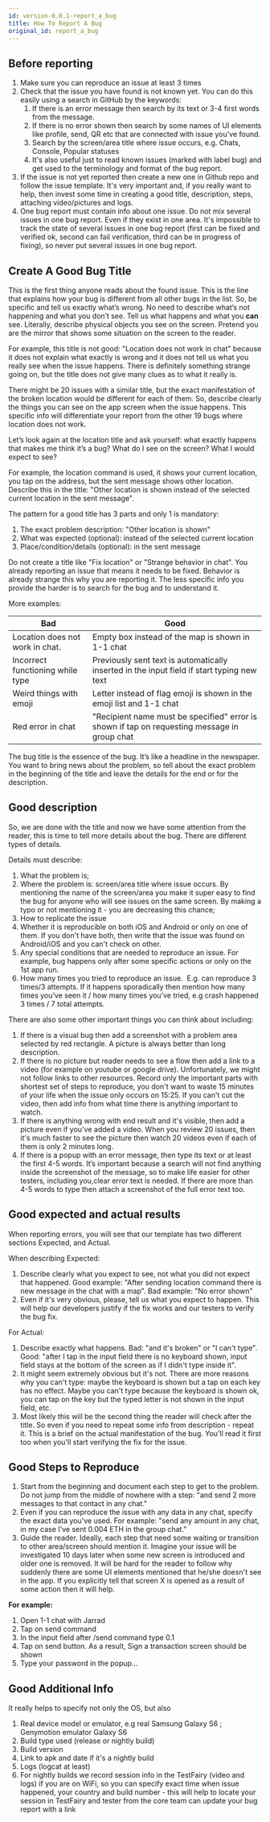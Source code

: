 ```yaml
---
id: version-0.0.1-report_a_bug
title: How To Report A Bug
original_id: report_a_bug
---
```


## Before reporting
1. Make sure you can reproduce an issue at least 3 times
2. Check that the issue you have found is not known yet. You can do this easily using a search in GitHub by the keywords:
    1. If there is an error message then search by its text or 3-4 first words from the message.
    2. If there is no error shown then search by some names of UI elements like profile, send, QR etc that are connected with issue you've found.
    3. Search by the screen/area title where issue occurs, e.g. Chats, Console, Popular statuses
    4. It's also useful just to read known issues (marked with label bug) and get used to the terminology and format of the bug report.
3. If the issue is not yet reported then create a new one in Github repo and follow the issue template. It's very important and, if you really want to help, then invest some time in creating a good title, description, steps, attaching video/pictures and logs.
4. One bug report must contain info about one issue. Do not mix several issues in one bug report. Even if they exist in one area. It's impossible to track the state of several issues in one bug report (first can be fixed and verified ok, second can fail verification, third can be in progress of fixing), so never put several issues in one bug report.

## Create A Good Bug Title

This is the first thing anyone reads about the found issue. This is the line that explains how your bug is different from all other bugs in the list. So, be specific and tell us exactly what’s wrong. No need to describe what’s not happening and what you don’t see. Tell us what happens and what you **can** see. Literally, describe physical objects you see on the screen. Pretend you are the mirror that shows some situation on the screen to the reader.

For example, this title is not good: "Location does not work in chat" because it does not explain what exactly is wrong and it does not tell us what you really see when the issue happens. There is definitely something strange going on, but the title does not give many clues as to what it really is. 

There might be 20 issues with a similar title, but the exact manifestation of the broken location would be different for each of them. So, describe clearly the things you can see on the app screen when the issue happens. This specific info will differentiate your report from the other 19 bugs where location does not work.

Let’s look again at the location title and ask yourself: what exactly happens that makes me think it’s a bug? What do I see on the screen? What I would expect to see?

For example, the location command is used, it shows your current location, you tap on the address, but the sent message shows other location. Describe this in the title: "Other location is shown instead of the selected current location in the sent message".

The pattern for a good title has 3 parts and only 1 is mandatory:

1. The exact problem description: "Other location is shown"
2. What was expected (optional): instead of the selected current location
3. Place/condition/details (optional): in the sent message

Do not create a title like "Fix location" or "Strange behavior in chat". You already reporting an issue that means it needs to be fixed. Behavior is already strange this why you are reporting it. The less specific info you provide the harder is to search for the bug and to understand it.

More examples:

| Bad   |	Good |
| ------| ----------- |
| Location does not work in chat. |	Empty box instead of the map is shown in 1-1 chat |
| Incorrect functioning while type | Previously sent text is automatically inserted in the input field if start typing new text |
| Weird things with emoji | Letter instead of flag emoji is shown in the emoji list and 1-1 chat |
| Red error in chat | "Recipient name must be specified" error is shown if tap on requesting message in group chat |

The bug title is the essence of the bug. It’s like a headline in the newspaper. You want to bring news about the problem, so tell about the exact problem in the beginning of the title and leave the details for the end or for the description.

## Good description

So, we are done with the title and now we have some attention from the reader, this is time to tell more details about the bug. There are different types of details.

Details must describe:
1. What the problem is;
2. Where the problem is: screen/area title where issue occurs. By mentioning the name of the screen/area you make it super easy to find the bug for anyone who will see issues on the same screen. By making a typo or not mentioning it - you are decreasing this chance;
3. How to replicate the issue
4. Whether it is reproducible on both iOS and Android or only on one of them. If you don't have both, then write that the issue was found on Android/iOS and you can't check on other.
5. Any special conditions that are needed to reproduce an issue. For example, bug happens only after some specific actions or only on the 1st app run.
6. How many times you tried to reproduce an issue.  E.g. can reproduce 3 times/3 attempts. If it happens sporadically then mention how many times you’ve seen it / how many times you’ve tried, e.g crash happened 3 times / 7 total attempts.

There are also some other important things you can think about including:
1. If there is a visual bug then add a screenshot with a problem area selected by red rectangle. A picture is always better than long description.
2. If there is no picture but reader needs to see a flow then add a link to a video (for example on youtube or google drive). Unfortunately, we might not follow links to other resources. Record only the important parts with shortest set of steps to reproduce, you don't want to waste 15 minutes of your life when the issue only occurs on 15:25. If you can't cut the video, then add info from what time there is anything important to watch.
3. If there is anything wrong with end result and it's visible, then add a picture even if you've added a video. When you review 20 issues, then it's much faster to see the picture then watch 20 videos even if each of them is only 2 minutes long.
4. If there is a popup with an error message, then type its text or at least the first 4-5 words. It’s important because a search will not find anything inside the screenshot of the message, so to make life easier for other testers, including you,clear error text is needed. If there are more than 4-5 words to type then attach a screenshot of the full error text too.


## Good expected and actual results

When reporting errors, you will see that our template has two different sections Expected, and Actual. 

When describing Expected:

1. Describe clearly what you expect to see, not what you did not expect that happened. Good example: "After sending location command there is new message in the chat with a map". Bad example: "No error shown"
2. Even if it's very obvious, please, tell us what you expect to happen. This will help our developers justify if the fix works and our testers to verify the bug fix.

For Actual:

1. Describe exactly what happens. Bad: "and it's broken" or "I can't type". Good: "after I tap in the input field there is no keyboard shown, input field stays at the bottom of the screen as if I didn't type inside it". 
2. It might seem extremely obvious but it's not. There are more reasons why you can't type: maybe the keyboard is shown but a tap on each key has no effect. Maybe you can't type because the keyboard is shown ok, you can tap on the key but the typed letter is not shown in the input field, etc.
3. Most likely this will be the second thing the reader will check after the title. So even if you need to repeat some info from description - repeat it. This is a brief on the actual manifestation of the bug. You'll read it first too when you'll start verifying the fix for the issue.

## Good Steps to Reproduce

1. Start from the beginning and document each step to get to the problem. Do not jump from the middle of nowhere with a step: "and send 2 more messages to that contact in any chat."
2. Even if you can reproduce the issue with any data in any chat, specify the exact data you've used. For example: "send any amount in any chat, in my case I've sent 0.004 ETH in the group chat."
3. Guide the reader. Ideally, each step that need some waiting or transition to other area/screen should mention it. Imagine your issue will be investigated 10 days later when some new screen is introduced and older one is removed. It will be hard for the reader to follow why suddenly there are some UI elements mentioned that he/she doesn't see in the app. If you explicitly tell that screen X is opened as a result of some action then it will help.

**For example:**

1. Open 1-1 chat with Jarrad
2. Tap on send command
3. In the input field after /send command type 0.1
4. Tap on send button. As a result, Sign a transaction screen should be shown
5. Type your password in the popup...

## Good Additional Info

It really helps to specify not only the OS, but also

1. Real device model or emulator, e.g real Samsung Galaxy S6 ; Genymotion emulator Galaxy S6
2. Build type used (release or nightly build)
3. Build version
4. Link to apk and date if it's a nightly build
5. Logs (logcat at least)
6. For nightly builds we record session info in the TestFairy (video and logs) if you are on WiFi, so you can specify exact time when issue happened, your country and build number - this will help to locate your session in TestFairy and tester from the core team can update your bug report with a link
